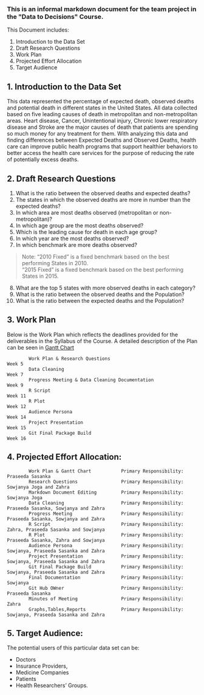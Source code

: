 ### This is an informal markdown document for the team project in the "Data to Decisions" Course.
This Document includes:
1. Introduction to the Data Set
2. Draft Research Questions
3. Work Plan
4. Projected Effort Allocation
5. Target Audience

## 1. Introduction to the Data Set
This data represented the percentage of expected death, observed deaths and potential death in different states in the United States. All data collected based on five leading causes of death in metropolitan and non-metropolitan areas. Heart disease, Cancer, Unintentional injury, Chronic lower respiratory disease and Stroke are the major causes of death that patients are spending so much money for any treatment for them. With analyzing this data and finding differences between Expected Deaths and Observed Deaths,  health care can improve public health programs that support healthier behaviors to better access the health care services for the purpose of reducing the rate of potentially excess deaths.

## 2. Draft Research Questions
1. What is the ratio between the observed deaths and expected deaths?
2. The states in which the observed deaths are more in number than the expected deaths?
3. In which area are most deaths observed (metropolitan or non-metropolitan)?
4. In which age group are the most deaths observed?
5. Which is the leading cause for death in each age group?
6. In which year are the most deaths observed?
7. In which benchmark are more deaths observed?
> Note: “2010 Fixed” is a fixed benchmark based on the best performing States in 2010.  
>       “2015 Fixed” is a fixed benchmark based on the best performing States in 2015.
8. What are the top 5 states with more observed deaths in each category?
9. What is the ratio between the observed deaths and the Population?
10. What is the ratio between the expected deaths and the Population?

## 3. Work Plan
Below is the Work Plan which reflects the deadlines provided for the deliverables in the Syllabus of the Course. A detailed description of the Plan can be seen in [Gantt Chart](https://github.com/PraseedaSasankaPisipati/DataMiners/blob/master/Deliverables/DataMiners_Project_Plan_GanttChart.pdf)

            Work Plan & Research Questions                             Week 5        
            Data Cleaning                                              Week 7
            Progress Meeting & Data Cleaning Documentation             Week 9
            R Script                                                   Week 11
            R Plot                                                     Week 12
            Audience Persona                                           Week 14
            Project Presentation                                       Week 15
            Git Final Package Build                                    Week 16

## 4. Projected Effort Allocation:
            Work Plan & Gantt Chart           Primary Responsibility: Praseeda Sasanka
            Research Questions                Primary Responsibility: Sowjanya Joga and Zahra
            Markdown Document Editing         Primary Responsibility: Sowjanya Joga
            Data Cleaning                     Primary Responsibility: Praseeda Sasanka, Sowjanya and Zahra
            Progress Meeting                  Primary Responsibility: Praseeda Sasanka, Sowjanya and Zahra
            R Script                          Primary Responsibility: Zahra, Praseeda Sasanka and Sowjanya
            R Plot                            Primary Responsibility: Praseeda Sasanka, Zahra and Sowjanya
            Audience Persona                  Primary Responsibility: Sowjanya, Praseeda Sasanka and Zahra
            Project Presentation              Primary Responsibility: Sowjanya, Praseeda Sasanka and Zahra
            Git Final Package Build           Primary Responsibility: Sowjanya, Praseeda Sasanka and Zahra
            Final Documentation               Primary Responsibility: Sowjanya
            Git Hub OWner                     Primary Responsibility: Praseeda Sasanka
            Minutes of Meeting                Primary Responsibility: Zahra
            Graphs,Tables,Reports             Primary Responsibility: Sowjanya, Praseeda Sasanka and Zahra


## 5. Target Audience:
The potential users of this particular data set can be: 
* Doctors 
* Insurance Providers, 
* Medicine Companies
* Patients 
* Health Researchers’ Groups.

